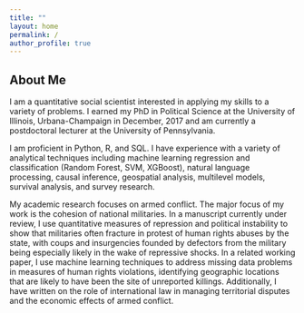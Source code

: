 ```yaml
---
title: ""
layout: home
permalink: /
author_profile: true
---
```


## About Me

I am a quantitative social scientist interested in applying my skills to a variety of problems. I earned my PhD in Political Science at the University of Illinois, Urbana-Champaign in December, 2017 and am currently a postdoctoral lecturer at the University of Pennsylvania.

I am proficient in Python, R, and SQL. I have experience with a variety of analytical techniques including machine learning regression and classification (Random Forest, SVM, XGBoost), natural language processing, causal inference, geospatial analysis, multilevel models, survival analysis, and survey research.

My academic research focuses on armed conflict. The major focus of my work is the cohesion of national militaries. In a manuscript currently under review, I use quantitative measures of repression and political instability to show that militaries often fracture in protest of human rights abuses by the state, with coups and insurgencies founded by defectors from the military being especially likely in the wake of repressive shocks. In a related working paper, I use machine learning techniques to address missing data problems in measures of human rights violations, identifying geographic locations that are likely to have been the site of unreported killings. Additionally, I have written on the role of international law in managing territorial disputes and the economic effects of armed conflict.

